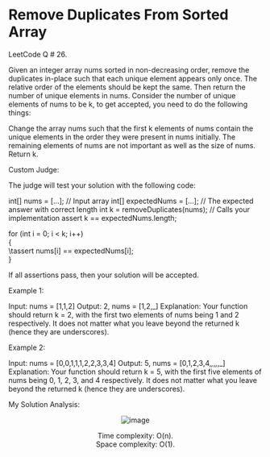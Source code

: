 # Remove Duplicates From Sorted Array

LeetCode Q # 26.

Given an integer array nums sorted in non-decreasing order, remove the duplicates in-place such that each unique element appears only once. The relative order of the elements should be kept the same. Then return the number of unique elements in nums. Consider the number of unique elements of nums to be k, to get accepted, you need to do the following things:

Change the array nums such that the first k elements of nums contain the unique elements in the order they were present in nums initially. The remaining elements of nums are not important as well as the size of nums. Return k.

Custom Judge:

The judge will test your solution with the following code:

int[] nums = [...]; // Input array
int[] expectedNums = [...]; // The expected answer with correct length
int k = removeDuplicates(nums); // Calls your implementation
assert k == expectedNums.length;

for (int i = 0; i < k; i++) </br>{
    </br>\tassert nums[i] == expectedNums[i];
</br>}

If all assertions pass, then your solution will be accepted.

Example 1:

Input: nums = [1,1,2]
Output: 2, nums = [1,2,_]
Explanation: Your function should return k = 2, with the first two elements of nums being 1 and 2 respectively. It does not matter what you leave beyond the returned k (hence they are underscores).

Example 2:

Input: nums = [0,0,1,1,1,2,2,3,3,4]
Output: 5, nums = [0,1,2,3,4,_,_,_,_,_]
Explanation: Your function should return k = 5, with the first five elements of nums being 0, 1, 2, 3, and 4 respectively. It does not matter what you leave beyond the returned k (hence they are underscores).

My Solution Analysis:

<div align = "center">

  ![image](https://github.com/xo-azeem/Remove-Duplicates-From-Sorted-Array-LeetCode/assets/171427226/769cf717-5463-4c54-8423-56213585b097)

  Time complexity: O(n).</br>Space complexity: O(1).
</div>
